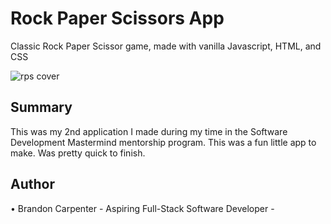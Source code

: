 # Rock Paper Scissors App 
Classic Rock Paper Scissor game, made with vanilla Javascript, HTML, and CSS

![rps cover](https://user-images.githubusercontent.com/69767056/122463564-bdfbe700-cf83-11eb-9fcf-50e8b10fbfa5.png)

<h2>Summary</h2>
This was my 2nd application I made during my time in the Software Development Mastermind mentorship program.
This was a fun little app to make. Was pretty quick to finish.


<h2>Author</h2>
• <bold>Brandon Carpenter</bold> - Aspiring Full-Stack Software Developer -

